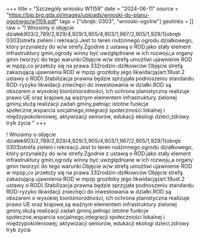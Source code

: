 +++
title = "Szczegóły wniosku W1159"
date = "2024-06-11"
source = "https://bip.brg.gda.pl/images/uploads/wnioski-do-planu-ogolnego/w1159.pdf"
tags = ["obręb: 0303", "wnioski-ogolne"]
geolinks = []
raw = "! Wnosimy o objęcie działek903/2,789/2,929/4,929/3,905/4,903/1,967/2,905/1,929/1(obręb 0303)strefa zieleni i rekreacji.Jest to teren rodzinnego ogrodu działkowego, który przynależy do w/w strefy.Zgodnie z ustawą o ROD.jako stały element infrastruktury gmin,ogrody winny być uwzględniane w ich rozwoju,a organy gmin tworzyć do tego warunki.Objęcie w/w strefą umożliwi ujawnienie ROD w mpzp,co przełoży się na prawa 332rodzin-dziłkowców Objęcie strefą zakazującą ujawnienia ROD w mpzp groziłoby jego likwidacją(art.19ust.2 ustawy o ROD).Stabilizacja prawna będzie sprzyjała podnoszeniu standardu ROD-ryzyko likwidacji zniechęci do inwestowania w działki.ROD są obszarem o wysokiej bioróżnorodności, ich ochrona planistyczna realizuje prawo UE oraz krajowe,są ważnym elementem infrastruktury zielonej gminy,służą realizacji zadań gminy,pełniąc istotne funkcje społeczne,wsparcia socjalnego,integracji społeczności lokalnej i międzypokoleniowej, aktywizacji seniorów, edukacji ekologi dzieci,zdrowy tryb życia "
+++

! Wnosimy o objęcie
działek903/2,789/2,929/4,929/3,905/4,903/1,967/2,905/1,929/1(obręb 0303)strefa zieleni i
rekreacji.Jest to teren rodzinnego ogrodu działkowego, który przynależy do w/w strefy.Zgodnie z
ustawą o ROD.jako stały element infrastruktury gmin,ogrody winny być uwzględniane w ich
rozwoju,a organy gmin tworzyć do tego warunki.Objęcie w/w strefą umożliwi ujawnienie ROD w
mpzp,co przełoży się na prawa 332rodzin-dziłkowców Objęcie strefą zakazującą ujawnienia ROD
w mpzp groziłoby jego likwidacją(art.19ust.2 ustawy o ROD).Stabilizacja prawna będzie sprzyjała
podnoszeniu standardu ROD-ryzyko likwidacji zniechęci do inwestowania w działki.ROD są
obszarem o wysokiej bioróżnorodności, ich ochrona planistyczna realizuje prawo UE oraz
krajowe,są ważnym elementem infrastruktury zielonej gminy,służą realizacji zadań
gminy,pełniąc istotne funkcje społeczne,wsparcia socjalnego,integracji społeczności lokalnej i
międzypokoleniowej, aktywizacji seniorów, edukacji ekologi dzieci,zdrowy tryb życia



